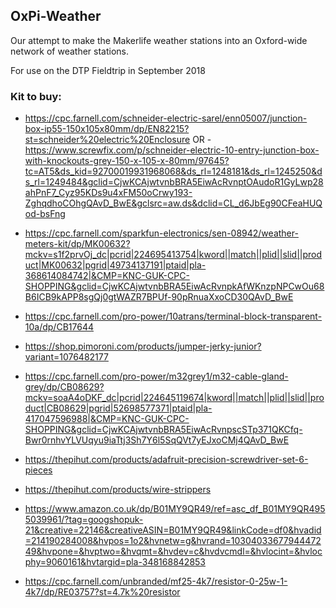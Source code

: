 ## OxPi-Weather

Our attempt to make the Makerlife weather stations into an Oxford-wide network of weather stations.

For use on the DTP Fieldtrip in September 2018

### Kit to buy:
- https://cpc.farnell.com/schneider-electric-sarel/enn05007/junction-box-ip55-150x105x80mm/dp/EN82215?st=schneider%20electric%20Enclosure
OR
-https://www.screwfix.com/p/schneider-electric-10-entry-junction-box-with-knockouts-grey-150-x-105-x-80mm/97645?tc=AT5&ds_kid=92700019931968068&ds_rl=1248181&ds_rl=1245250&ds_rl=1249484&gclid=CjwKCAjwtvnbBRA5EiwAcRvnptOAudoR1GyLwp28ahPnF7_Cyz95KDs9u4xFM50oCrwy193-ZghqdhoCOhgQAvD_BwE&gclsrc=aw.ds&dclid=CL_d6JbEg90CFeaHUQod-bsFng

- https://cpc.farnell.com/sparkfun-electronics/sen-08942/weather-meters-kit/dp/MK00632?mckv=s1f2prvOj_dc|pcrid|224695413754|kword||match||plid||slid||product|MK00632|pgrid|49734137191|ptaid|pla-368614084742|&CMP=KNC-GUK-CPC-SHOPPING&gclid=CjwKCAjwtvnbBRA5EiwAcRvnpkAfWKnzpNPCwOu68B6ICB9kAPP8sgQj0gtWAZR7BPUf-90pRnuaXxoCD30QAvD_BwE
- https://cpc.farnell.com/pro-power/10atrans/terminal-block-transparent-10a/dp/CB17644
- https://shop.pimoroni.com/products/jumper-jerky-junior?variant=1076482177
- https://cpc.farnell.com/pro-power/m32grey1/m32-cable-gland-grey/dp/CB08629?mckv=soaA4oDKF_dc|pcrid|224645119674|kword||match||plid||slid||product|CB08629|pgrid|52698577371|ptaid|pla-417047596988|&CMP=KNC-GUK-CPC-SHOPPING&gclid=CjwKCAjwtvnbBRA5EiwAcRvnpscSTp371QKCfq-Bwr0rnhvYLVUqyu9iaTtj3Sh7Y6l5SqQVt7yEJxoCMj4QAvD_BwE
- https://thepihut.com/products/adafruit-precision-screwdriver-set-6-pieces
- https://thepihut.com/products/wire-strippers
- https://www.amazon.co.uk/dp/B01MY9QR49/ref=asc_df_B01MY9QR4955039961/?tag=googshopuk-21&creative=22146&creativeASIN=B01MY9QR49&linkCode=df0&hvadid=214190284008&hvpos=1o2&hvnetw=g&hvrand=1030403367794447249&hvpone=&hvptwo=&hvqmt=&hvdev=c&hvdvcmdl=&hvlocint=&hvlocphy=9060161&hvtargid=pla-348168842853
- https://cpc.farnell.com/unbranded/mf25-4k7/resistor-0-25w-1-4k7/dp/RE03757?st=4.7k%20resistor
